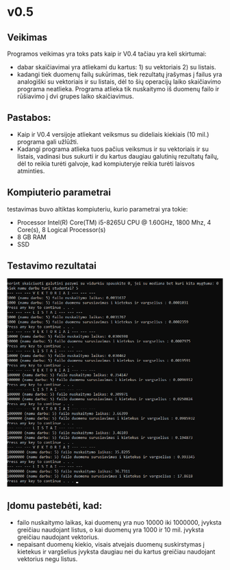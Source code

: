 # v0.5

## Veikimas
Programos veikimas yra toks pats kaip ir V0.4 tačiau yra keli skirtumai:
- dabar skaičiavimai yra atliekami du kartus: 1) su vektoriais 2) su listais.
 - kadangi tiek duomenų failų sukūrimas, tiek rezultatų įrašymas į failus yra analogiški su vektoriais ir su listais, dėl to šių operacijų laiko skaičiavimo programa neatlieka. Programa atlieka tik nuskaitymo iš duomenų failo ir rūšiavimo į dvi grupes laiko skaičiavimus.

## Pastabos:
- Kaip ir V0.4 versijoje atliekant veiksmus su dideliais kiekiais (10 mil.) programa gali užlūžti.
- Kadangi programa atlieka tuos pačius veiksmus ir su vektoriais ir su listais, vadinasi bus sukurti ir du kartus daugiau galutinių rezultatų failų, dėl to reikia turėti galvoje, kad kompiuteryje reikia turėti laisvos atminties.

## Kompiuterio parametrai
testavimas buvo altiktas kompiuteriu, kurio parametrai yra tokie:
- Processor	Intel(R) Core(TM) i5-8265U CPU @ 1.60GHz, 1800 Mhz, 4 Core(s), 8 Logical Processor(s)
- 8 GB RAM
- SSD 

## Testavimo rezultatai
![alt text](rezultatai.png)

## Įdomu pastebėti, kad:
- failo nuskaitymo laikas, kai duomenų yra nuo 10000 iki 1000000, įvyksta greičiau naudojant listus, o  kai duomenų yra 1000 ir 10 mil. įvyksta greičiau naudojant vektorius.
- nepaisant duomenų kiekio, visais atvejais duomenų suskirstymas į kietekus ir vargšelius įvyksta daugiau nei du kartus greičiau naudojant vektorius negu listus.
